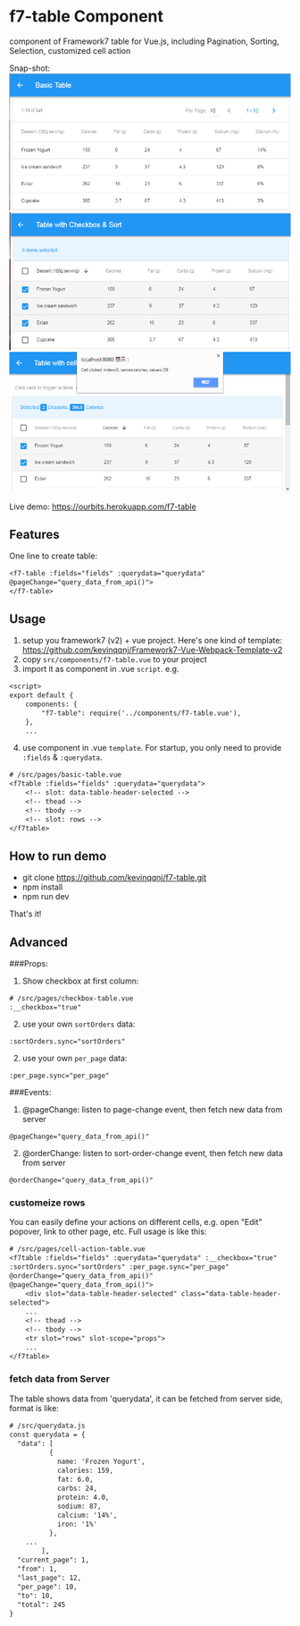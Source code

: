 # f7-table Component
component of Framework7 table for Vue.js, including Pagination, Sorting, Selection, customized cell action

Snap-shot:
![basic](snap_basic.png "basic table")
![checkbox](snap_checkbox.png "checkbox table")
![cell](snap_cell-action.png "cell action & sort table")

Live demo: https://ourbits.herokuapp.com/f7-table

## Features
One line to create table:
```
<f7-table :fields="fields" :querydata="querydata" @pageChange="query_data_from_api()">
</f7-table>
```

## Usage
1) setup you framework7 (v2) + vue project.
Here's one kind of template: https://github.com/kevinqqnj/Framework7-Vue-Webpack-Template-v2
2) copy `src/components/f7-table.vue` to your project
3) import it as component in .vue `script`. e.g.
```
<script>
export default {
    components: {
        "f7-table": require('../components/f7-table.vue'),
    },
    ...
```
4) use component in .vue `template`. For startup, you only need to provide `:fields` & `:querydata`.
```
# /src/pages/basic-table.vue
<f7table :fields="fields" :querydata="querydata">
    <!-- slot: data-table-header-selected -->
    <!-- thead -->
    <!-- tbody -->
    <!-- slot: rows -->
</f7table>
```

## How to run demo
- git clone https://github.com/kevinqqnj/f7-table.git
- npm install
- npm run dev

That's it!

## Advanced
###Props:
1) Show checkbox at first column:
```
# /src/pages/checkbox-table.vue
:__checkbox="true"
```
2) use your own `sortOrders` data:
```
:sortOrders.sync="sortOrders"
```
2) use your own `per_page` data:
```
:per_page.sync="per_page"
```
###Events:
1) @pageChange: listen to page-change event, then fetch new data from server
```
@pageChange="query_data_from_api()"
```
2) @orderChange: listen to sort-order-change event, then fetch new data from server
```
@orderChange="query_data_from_api()"
```
### customeize rows
You can easily define your actions on different cells, e.g. open "Edit" popover, link to other page, etc.
Full usage is like this:
```
# /src/pages/cell-action-table.vue
<f7table :fields="fields" :querydata="querydata" :__checkbox="true" :sortOrders.sync="sortOrders" :per_page.sync="per_page" @orderChange="query_data_from_api()" @pageChange="query_data_from_api()">
    <div slot="data-table-header-selected" class="data-table-header-selected">
	...
    <!-- thead -->
    <!-- tbody -->
    <tr slot="rows" slot-scope="props">
	...
</f7table>
```

### fetch data from Server
The table shows data from 'querydata', it can be fetched from server side, format is like:
```
# /src/querydata.js
const querydata = {
  "data": [
          {
            name: 'Frozen Yogurt',
            calories: 159,
            fat: 6.0,
            carbs: 24,
            protein: 4.0,
            sodium: 87,
            calcium: '14%',
            iron: '1%'
          },
 	...
        ], 
  "current_page": 1, 
  "from": 1, 
  "last_page": 12, 
  "per_page": 10, 
  "to": 10, 
  "total": 245
}
```

